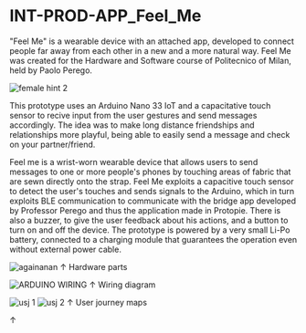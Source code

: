# INT-PROD-APP_Feel_Me
"Feel Me" is a wearable device with an attached app, developed to connect people far away from each other in a new and a more natural way.
Feel Me was created for the Hardware and Software course of Politecnico of Milan, held by Paolo Perego.


![female hint 2](https://user-images.githubusercontent.com/82780678/194076632-5d31bffc-0f8d-42ee-a37a-22604882dce4.png)


This prototype uses an Arduino Nano 33 IoT and a capacitative touch sensor to recive input from the user gestures and send messages accordingly. 
The idea was to make long distance friendships and relationships more playful, being able to easily send a message and check on your partner/friend.

Feel me is a wrist-worn wearable device that allows users to send messages to one or more people's phones by touching areas of fabric that
are sewn directly onto the strap. Feel Me exploits a capacitive touch sensor to detect the user's touches and sends signals to the Arduino, 
which in turn exploits BLE communication to communicate with the bridge app developed by Professor Perego and thus the application made in Protopie.
There is also a buzzer, to give the user feedback about his actions, and a button to turn on and off the device.
The prototype is powered by a very small Li-Po battery, connected to a charging module that
guarantees the operation even without external power cable.

![againanan](https://user-images.githubusercontent.com/82780678/194081318-f67619fd-f59a-4983-aa87-a5b597d42a40.png)
↑ Hardware parts

![ARDUINO WIRING](https://user-images.githubusercontent.com/82780678/194080328-f34770fd-27a7-4cb8-8d7f-281224d83c0e.png)
↑ Wiring diagram

![usj 1](https://user-images.githubusercontent.com/82780678/194085174-7dbaf908-322b-4d61-9c78-79985ea1d503.png)
![usj 2](https://user-images.githubusercontent.com/82780678/194085196-365f8ab1-52e4-40d0-9940-b2aaf5389db9.png)
↑ User journey maps

↑


